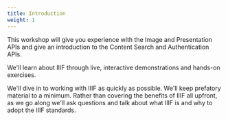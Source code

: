 ```yaml
---
title: Introduction
weight: 1
---
```


This workshop will give you experience with the Image and Presentation APIs and give an introduction to the Content Search and Authentication APIs.

We'll learn about IIIF through live, interactive demonstrations and hands-on exercises.

We'll dive in to working with IIIF as quickly as possible. We'll keep prefatory material to a minimum. Rather than covering the benefits of IIIF all upfront, as we go along we'll ask questions and talk about what IIIF is and why to adopt the IIIF standards.


<!-- These todos apply to the creation of the gitbook. -->

<!-- #backlog:0 image captions. maybe https://plugins.gitbook.com/plugin/image-captions -->

<!-- #backlog:0 add footer. possibly this one: https://plugins.gitbook.com/plugin/footer -->

<!-- #backlog:0 add edit link to every page. possibly with this plugin https://github.com/rtCamp/gitbook-plugin-edit-link -->

<!-- #backlog:0 add different blurb styles. possible plugin: https://plugins.gitbook.com/plugin/blurbs -->
